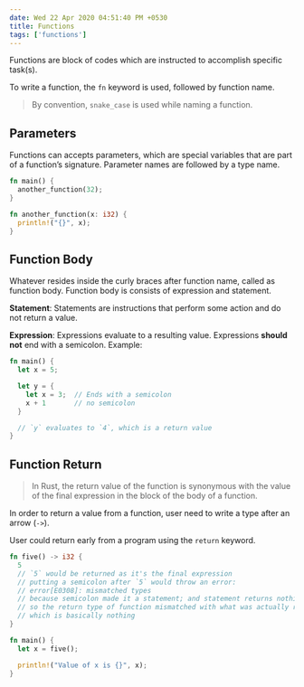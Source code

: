 ```yaml
---
date: Wed 22 Apr 2020 04:51:40 PM +0530
title: Functions
tags: ['functions']
---
```


Functions are block of codes which are instructed to accomplish specific task(s).

To write a function, the `fn` keyword is used, followed by function name.

> By convention, `snake_case` is used while naming a function.

## Parameters

Functions can accepts parameters, which are special variables that are part of a function’s signature. Parameter names are followed by a type name.

```rs
fn main() {
  another_function(32);
}

fn another_function(x: i32) {
  println!("{}", x);
}
```

## Function Body

Whatever resides inside the curly braces after function name, called as function body. Function body is consists of expression and statement.

**Statement**: Statements are instructions that perform some action and do not return a value.

**Expression**: Expressions evaluate to a resulting value. Expressions **should not** end with a semicolon. Example:

```rs
fn main() {
  let x = 5;

  let y = {
    let x = 3;  // Ends with a semicolon
    x + 1       // no semicolon
  }

  // `y` evaluates to `4`, which is a return value
}
```

## Function Return

> In Rust, the return value of the function is synonymous with the value of the final expression in the block of the body of a function.

In order to return a value from a function, user need to write a type after an arrow (`->`).

User could return early from a program using the `return` keyword.

```rs
fn five() -> i32 {
  5
  // `5` would be returned as it's the final expression
  // putting a semicolon after `5` would throw an error:
  // error[E0308]: mismatched types
  // because semicolon made it a statement; and statement returns nothing
  // so the return type of function mismatched with what was actually returned, 
  // which is basically nothing
}

fn main() {
  let x = five();

  println!("Value of x is {}", x);
}
```
